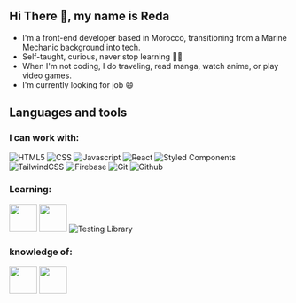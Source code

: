 ## Hi There 👋, my name is Reda

- I'm a front-end developer based in Morocco, transitioning from a Marine Mechanic background into tech.
- Self-taught, curious, never stop learning 👨‍💻
- When I'm not coding, I do traveling, read manga, watch anime, or play video games.
- I'm currently looking for job 😄

## Languages and tools

### I can work with:

![HTML5](https://img.shields.io/badge/-HTML5-E34F26?style=flat-square&logo=html5&logoColor=white)
![CSS](https://img.shields.io/badge/-CSS-1c4fd8?style=flat-square&logo=css3&logoColor=white)
![Javascript](https://img.shields.io/badge/-Javascript-fbbf24?style=flat-square&logo=javascript&logoColor=white)
![React](https://img.shields.io/badge/-React-45b8d8?style=flat-square&logo=react&logoColor=white)
![Styled Components](https://img.shields.io/badge/-Styled_Components-db7092?style=flat-square&logo=styled-components&logoColor=white)
![TailwindCSS](https://img.shields.io/badge/-TailwindCSS-0c91b1?style=flat-square&logo=tailwind-css&logoColor=white)
![Firebase](https://img.shields.io/badge/-Firebase-f59e0b?style=flat-square&logo=firebase&logoColor=white)
![Git](https://img.shields.io/badge/-Git-F05032?style=flat-square&logo=git&logoColor=white)
![Github](https://img.shields.io/badge/-GitHub-181717?style=flat-square&logo=github&logoColor=white)

### Learning:

<img src="https://cdn.jsdelivr.net/gh/devicons/devicon/icons/nextjs/nextjs-original-wordmark.svg" width="50" height="50" /> <img src="https://cdn.jsdelivr.net/gh/devicons/devicon/icons/jest/jest-plain.svg" width="50" height="50"/> <img src="https://testing-library.com/img/logo-large.png" alt="Testing Library" >

### knowledge of:

<img src="https://cdn.jsdelivr.net/gh/devicons/devicon/icons/python/python-original.svg" width="50" height="50"/> <img src="https://www.vectorlogo.zone/logos/sqlite/sqlite-ar21.svg" width="50" height="50"/>
